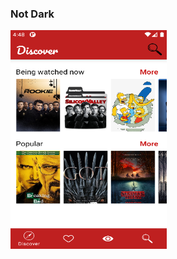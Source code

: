 <h3 align="left">Not Dark</h3>
<img src="https://github.com/boratzn/KotlinBasicDesign/blob/main/img/notdark.png" alt="not dark" width="250" height="350"/>
